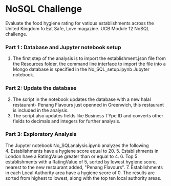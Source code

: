 # NoSQL Challenge
Evaluate the food hygiene rating for vatious establishments across the United Kingdom fo Eat Safe, Love magazine. UCB Module 12 NoSQL challenge.

### Part 1 : Database and Jupyter notebook setup
1. The first step of the analysis is to import the establishment.json file from the Resources folder, the command line interface to import the file into a Mongo database is specified in the No_SQL_setup.ipynb Jupyter notebook.

### Part 2: Update the database
2. The script in the notebook updates the database with a new halal restaurant- Penang Flavours just openned in Greenwich, this restaurant is included in the analysis.
3. The script also updates fields like Business TYpe ID and covverts other fields to decimals and integers for further analysis.

### Part 3: Exploratory Analysis
The Jupyter notebook No_SQLanalysis.ipynb analyzes the following<br>
4. Establishments have a hygiene score equal to 20.
5. Establishments in London have a RatingValue greater than or equal to 4.
6. Top 5 establishments with a RatingValue of 5, sorted by lowest hygiene score, nearest to the new restaurant added, "Penang Flavours".
7. Establishments in each Local Authority area have a hygiene score of 0. The results are sorted from highest to lowest, along with the top ten local authority areas.
